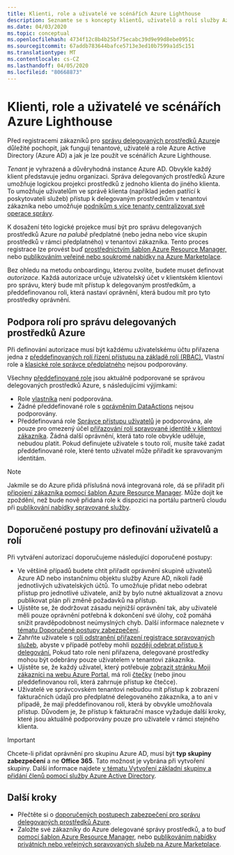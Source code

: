 ```yaml
---
title: Klienti, role a uživatelé ve scénářích Azure Lighthouse
description: Seznamte se s koncepty klientů, uživatelů a rolí služby Azure Active Directory a také s tím, jak je lze použít ve scénářích Azure Lighthouse.
ms.date: 04/03/2020
ms.topic: conceptual
ms.openlocfilehash: 4734f12c8b4b25bf75ecabc39d9e99d8ebe0951c
ms.sourcegitcommit: 67addb783644bafce5713e3ed10b7599a1d5c151
ms.translationtype: MT
ms.contentlocale: cs-CZ
ms.lasthandoff: 04/05/2020
ms.locfileid: "80668873"
---
```

# <a name="tenants-roles-and-users-in-azure-lighthouse-scenarios"></a>Klienti, role a uživatelé ve scénářích Azure Lighthouse

Před registracemi zákazníků pro [správu delegovaných prostředků Azure](azure-delegated-resource-management.md)je důležité pochopit, jak fungují tenantové, uživatelé a role Azure Active Directory (Azure AD) a jak je lze použít ve scénářích Azure Lighthouse.

*Tenant* je vyhrazená a důvěryhodná instance Azure AD. Obvykle každý klient představuje jednu organizaci. Správa delegovaných prostředků Azure umožňuje logickou projekci prostředků z jednoho klienta do jiného klienta. To umožňuje uživatelům ve správě klienta (například jeden patřící k poskytovateli služeb) přístup k delegovaným prostředkům v tenantovi zákazníka nebo umožňuje [podnikům s více tenanty centralizovat své operace správy](enterprise.md).

K dosažení této logické projekce musí být pro správu delegovaných prostředků Azure *na palubě* předplatné (nebo jedna nebo více skupin prostředků v rámci předplatného) v tenantovi zákazníka. Tento proces registrace lze provést buď [prostřednictvím šablon Azure Resource Manager,](../how-to/onboard-customer.md) nebo [publikováním veřejné nebo soukromé nabídky na Azure Marketplace](../how-to/publish-managed-services-offers.md).

Bez ohledu na metodu onboardingu, kterou zvolíte, budete muset definovat *autorizace*. Každá autorizace určuje uživatelský účet v klientském klientovi pro správu, který bude mít přístup k delegovaným prostředkům, a předdefinovanou roli, která nastaví oprávnění, která budou mít pro tyto prostředky oprávnění.

## <a name="role-support-for-azure-delegated-resource-management"></a>Podpora rolí pro správu delegovaných prostředků Azure

Při definování autorizace musí být každému uživatelskému účtu přiřazena jedna z [předdefinovaných rolí řízení přístupu na základě rolí (RBAC).](../../role-based-access-control/built-in-roles.md) Vlastní role a [klasické role správce předplatného](../../role-based-access-control/classic-administrators.md) nejsou podporovány.

Všechny [předdefinované role](../../role-based-access-control/built-in-roles.md) jsou aktuálně podporované se správou delegovaných prostředků Azure, s následujícími výjimkami:

- Role [vlastníka](../../role-based-access-control/built-in-roles.md#owner) není podporována.
- Žádné předdefinované role s [oprávněním DataActions](../../role-based-access-control/role-definitions.md#dataactions) nejsou podporovány.
- Předdefinovaná role [Správce přístupu uživatelů](../../role-based-access-control/built-in-roles.md#user-access-administrator) je podporována, ale pouze pro omezený účel [přiřazování rolí spravované identitě v klientovi zákazníka](../how-to/deploy-policy-remediation.md#create-a-user-who-can-assign-roles-to-a-managed-identity-in-the-customer-tenant). Žádná další oprávnění, která tato role obvykle uděluje, nebudou platit. Pokud definujete uživatele s touto rolí, musíte také zadat předdefinované role, které tento uživatel může přiřadit ke spravovaným identitám.

> [!NOTE]
> Jakmile se do Azure přidá příslušná nová integrovaná role, dá se přiřadit při [připojení zákazníka pomocí šablon Azure Resource Manager](../how-to/onboard-customer.md). Může dojít ke zpoždění, než bude nově přidaná role k dispozici na portálu partnerů cloudu při [publikování nabídky spravované služby](../how-to/publish-managed-services-offers.md).

## <a name="best-practices-for-defining-users-and-roles"></a>Doporučené postupy pro definování uživatelů a rolí

Při vytváření autorizací doporučujeme následující doporučené postupy:

- Ve většině případů budete chtít přiřadit oprávnění skupině uživatelů Azure AD nebo instančnímu objektu služby Azure AD, nikoli řadě jednotlivých uživatelských účtů. To umožňuje přidat nebo odebrat přístup pro jednotlivé uživatele, aniž by bylo nutné aktualizovat a znovu publikovat plán při změně požadavků na přístup.
- Ujistěte se, že dodržovat zásadu nejnižší oprávnění tak, aby uživatelé měli pouze oprávnění potřebná k dokončení své úlohy, což pomáhá snížit pravděpodobnost neúmyslných chyb. Další informace naleznete v [tématu Doporučené postupy zabezpečení](../concepts/recommended-security-practices.md).
- Zahrňte uživatele s [rolí odstranění přiřazení registrace spravovaných služeb,](../../role-based-access-control/built-in-roles.md#managed-services-registration-assignment-delete-role) abyste v případě potřeby mohli [později odebrat přístup k delegování.](../how-to/onboard-customer.md#remove-access-to-a-delegation) Pokud tato role není přiřazena, delegované prostředky mohou být odebrány pouze uživatelem v tenantovi zákazníka.
- Ujistěte se, že každý uživatel, který potřebuje [zobrazit stránku Moji zákazníci na webu Azure Portal,](../how-to/view-manage-customers.md) má roli [čtečky](../../role-based-access-control/built-in-roles.md#reader) (nebo jinou předdefinovanou roli, která zahrnuje přístup ke čtečce).
- Uživatelé ve správcovském tenantovi nebudou mít přístup k zobrazení fakturačních údajů pro předplatné delegovaného zákazníka, a to ani v případě, že mají předdefinovanou roli, která by obvykle umožňovala přístup. Důvodem je, že přístup k fakturační masce vyžaduje další kroky, které jsou aktuálně podporovány pouze pro uživatele v rámci stejného klienta.

> [!IMPORTANT]
> Chcete-li přidat oprávnění pro skupinu Azure AD, musí být **typ skupiny** **zabezpečení** a ne **Office 365**. Tato možnost je vybrána při vytvoření skupiny. Další informace najdete [v tématu Vytvoření základní skupiny a přidání členů pomocí služby Azure Active Directory](../../active-directory/fundamentals/active-directory-groups-create-azure-portal.md).

## <a name="next-steps"></a>Další kroky

- Přečtěte si o [doporučených postupech zabezpečení pro správu delegovaných prostředků Azure](recommended-security-practices.md).
- Založte své zákazníky do Azure delegované správy prostředků, a to buď [pomocí šablon Azure Resource Manager,](../how-to/onboard-customer.md) nebo [publikováním nabídky privátních nebo veřejných spravovaných služeb na Azure Marketplace](../how-to/publish-managed-services-offers.md).
